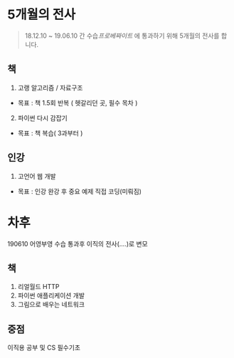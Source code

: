 # 5개월의 전사

> 18.12.10 ~ 19.06.10 간 수습*프로베짜이트* 에 통과하기 위해 5개월의 전사를 합니다.

## 책
1. 고랭 알고리즘 / 자료구조
 - 목표 : 책 1.5회 반복 ( 헷갈리던 곳, 필수 목차 )


2. 파이썬 다시 감잡기
 - 목표 : 책 복습( 3과부터 )

## 인강
1. 고언어 웹 개발
 - 목표 : 인강 완강 후 중요 예제 직접 코딩(미뤄짐)

# 차후

190610 어영부영 수습 통과후 이직의 전사(....)로 변모

## 책

1. 리얼월드 HTTP
2. 파이썬 애플리케이션 개발
3. 그림으로 배우는 네트워크

## 중점

이직용 공부 및 CS 필수기초
